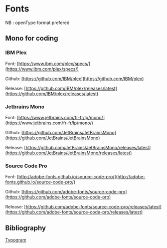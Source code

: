 # Fonts
NB : openType format prefered

## Mono for coding
### IBM Plex
Font: [https://www.ibm.com/plex/specs/](https://www.ibm.com/plex/specs/)

Github: [https://github.com/IBM/plex](https://github.com/IBM/plex)

Release: [https://github.com/IBM/plex/releases/latest](https://github.com/IBM/plex/releases/latest)

### Jetbrains Mono
Font: [https://www.jetbrains.com/fr-fr/lp/mono/](https://www.jetbrains.com/fr-fr/lp/mono/)

Github: [https://github.com/JetBrains/JetBrainsMono](https://github.com/JetBrains/JetBrainsMono)

Release: [https://github.com/JetBrains/JetBrainsMono/releases/latest](https://github.com/JetBrains/JetBrainsMono/releases/latest)

### Source Code Pro
Font: [http://adobe-fonts.github.io/source-code-pro/](http://adobe-fonts.github.io/source-code-pro/)

Github: [https://github.com/adobe-fonts/source-code-pro](https://github.com/adobe-fonts/source-code-pro)

Release: [https://github.com/adobe-fonts/source-code-pro/releases/latest](https://github.com/adobe-fonts/source-code-pro/releases/latest)

## Bibliography
[Typogram](https://typogram.co/font-discovery/)
